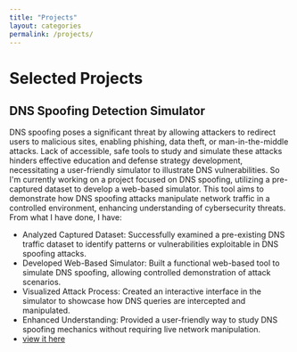 ```yaml
---
title: "Projects"
layout: categories
permalink: /projects/
---
```


# Selected Projects

## DNS Spoofing Detection Simulator
DNS spoofing poses a significant threat by allowing attackers to redirect users to malicious sites, enabling phishing, data theft, or man-in-the-middle attacks. Lack of accessible, safe tools to study and simulate these attacks hinders effective education and defense strategy development, necessitating a user-friendly simulator to illustrate DNS vulnerabilities. So I'm currently working on a project focused on DNS spoofing, utilizing a pre-captured dataset to develop a web-based simulator. This tool aims to demonstrate how DNS spoofing attacks manipulate network traffic in a controlled environment, enhancing understanding of cybersecurity threats.
From what I have done, I have:
 - Analyzed Captured Dataset: Successfully examined a pre-existing DNS traffic dataset to identify patterns or vulnerabilities exploitable in DNS spoofing attacks.
 - Developed Web-Based Simulator: Built a functional web-based tool to simulate DNS spoofing, allowing controlled demonstration of attack scenarios.
 - Visualized Attack Process: Created an interactive interface in the simulator to showcase how DNS queries are intercepted and manipulated.
 - Enhanced Understanding: Provided a user-friendly way to study DNS spoofing mechanics without requiring live network manipulation.
 - [view it here]( http://192.168.100.126:8501)
